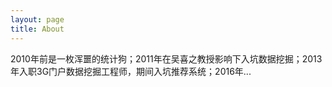 ```yaml
---
layout: page
title: About
---
```


2010年前是一枚浑噩的统计狗；2011年在吴喜之教授影响下入坑数据挖掘；2013年入职3G门户数据挖掘工程师，期间入坑推荐系统；2016年...


